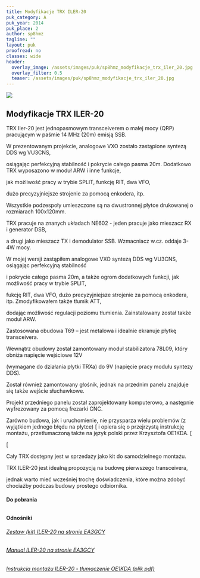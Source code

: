 ```yaml
---
title: Modyfikacje TRX ILER-20
puk_category: A
puk_year: 2014
puk_place: 2
author: sp8hmz
tagline: ""
layout: puk
proofread: no
classes: wide
header:
  overlay_image: /assets/images/puk/sp8hmz_modyfikacje_trx_iler_20.jpg
  overlay_filter: 0.5
  teaser: /assets/images/puk/sp8hmz_modyfikacje_trx_iler_20.jpg
---
```






 



![](assets/data/img/projects/2014-2-0.jpg) 



Modyfikacje TRX ILER-20
-----------------------





 TRX Iler-20 jest jednopasmowym transceiverem o małej mocy (QRP) pracującym w paśmie 14 MHz (20m) emisją SSB.

 W prezentowanym projekcie, analogowe VXO zostało zastąpione syntezą DDS wg VU3CNS,

 osiągając perfekcyjną stabilność i pokrycie całego pasma 20m. Dodatkowo TRX wyposazono w moduł ARW i inne funkcje,

 jak możliwość pracy w trybie SPLIT, funkcję RIT, dwa VFO,

 dużo precyzyjniejsze strojenie za pomocą enkodera, itp.






 Wszystkie podzespoły umieszczone są na dwustronnej płytce drukowanej o rozmiarach 100x120mm.

 TRX pracuje na znanych układach NE602 - jeden pracuje jako mieszacz RX i generator DSB,

 a drugi jako mieszacz TX i demodulator SSB. Wzmacniacz w.cz. oddaje 3-4W mocy.






 W mojej wersji zastąpiłem analogowe VXO syntezą DDS wg VU3CNS, osiągając perfekcyjną stabilność

 i pokrycie całego pasma 20m, a także ogrom dodatkowych funkcji, jak możliwość pracy w trybie SPLIT,

 fukcję RIT, dwa VFO, dużo precyzyjniejsze strojenie za pomocą enkodera, itp. Zmodyfikowałem także tłumik ATT,

 dodając możliwość regulacji poziomu tłumienia. Zainstalowany został także moduł ARW.






 Zastosowana obudowa T69 – jest metalowa i idealnie ekranuje płytkę transceivera.

 Wewnątrz obudowy został zamontowany moduł stabilizatora 78L09, który obniża napięcie wejściowe 12V

 (wymagane do działania płytki TRXa) do 9V (napięcie pracy modułu syntezy DDS).

 Został również zamontowany głośnik, jednak na przednim panelu znajduje się także wejście słuchawkowe.






 Projekt przedniego panelu został zaprojektowany komputerowo, a następnie wyfrezowany za pomocą frezarki CNC.






Zarówno budowa, jak i uruchomienie, nie przysparza wielu problemów (z wyjątkiem jednego błędu na płytce)
[
 i opiera się o przejrzystą instrukcję montażu, przetłumaczoną także na język polski przez Krzysztofa OE1KDA.
[

[



 Cały TRX dostępny jest w sprzedaży jako kit do samodzielnego montażu.

TRX ILER-20 jest idealną propozycją na budowę pierwszego transceivera,

jednak warto mieć wcześniej trochę doświadczenia, które można zdobyć chociażby podczas budowy prostego odbiornika.





#### Do pobrania

###### 

###### 




#### Odnośniki

###### [Zestaw (kit) ILER-20 na stronie EA3GCY](https://www.qrphamradiokits.com/transceivers/iler-40-20-v3-ssb/#cc-m-product-12639450749)

###### [Manual ILER-20 na stronie EA3GCY](https://www.qrphamradiokits.com/app/download/12122667449/ILER20+MK2+manual+english.pdf?t=1586795880)

###### [Instrukcja montażu ILER-20 - tłumaczenie OE1KDA (plik pdf)](https://www.sp-qrp.pl/modules.php?name=Downloads&op=getit&lid=80)

 









 


